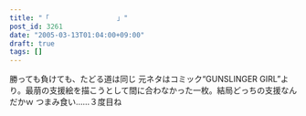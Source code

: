 ```yaml
---
title: "「　　　　　　　　　　」"
post_id: 3261
date: "2005-03-13T01:04:00+09:00"
draft: true
tags: []
---
```



勝っても負けても、たどる道は同じ 元ネタはコミック“GUNSLINGER GIRL”より。最萠の支援絵を描こうとして間に合わなかった一枚。結局どっちの支援なんだかｗ  つまみ食い……３度目ね
